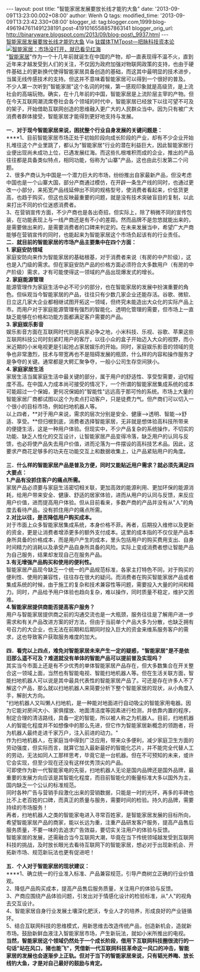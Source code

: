 --- layout: post title: "智能家居发展要放长线才能钓大鱼" date:
'2013-09-09T13:23:00.002+08:00' author: Wenh Q tags: modified\_time:
'2013-09-09T13:23:42.330+08:00' blogger\_id:
tag:blogger.com,1999:blog-4961947611491238191.post-4191016558857863141
blogger\_orig\_url:
http://binaryware.blogspot.com/2013/09/blog-post\_9937.html ---
[\
智能家居发展要放长线才能钓大鱼](http://www.tmtpost.com/61910.html)
Via [钛媒体TMTpost—把脉科技资本论](http://www.tmtpost.com/)
[![智能家居：市场没打开，就已看见红海](http://www.tmtpost.com/wp-content/uploads/2013/06/%E6%99%BA%E8%83%BD%E5%AE%B6%E5%B1%85.jpg "智能家居：市场没打开，就已看见红海")](http://www.tmtpost.com/wp-content/uploads/2013/06/%E6%99%BA%E8%83%BD%E5%AE%B6%E5%B1%85.jpg)\
"[智能家居](http://www.tmtpost.com/tag/%E6%99%BA%E8%83%BD%E5%AE%B6%E5%B1%85 "查看 智能家居 中的全部文章")"作为一个十几年前就诞生在中国的产物，却一直表现得不温不火，直到近年来才越发受到人们的关注，不仅因为政府加强对物联网政策的支持，也由于硬件基础上的更新换代使得智能家居具备创造的基础，而这其中最明显的技术进步，当属无线传感技术的支持。但这并不意味着智能家居可以得到一个很好的普及。\
不少人第一次听到"智能家居"这个名词的时候，第一感观印象就是高级货，是上流社会的高端玩物。确实，在十几年前的中国，智能家居是上流阶层主宰的产物。但在今天互联网潮流席卷社会各个领域的时代中，智能家居已经放下以往可望不可及的架子，开始借助互联网创造的思维融入更广大的人民群众当中。因为只有被广大消费者群体接受，智能家居才能得到更好地支持与发展。\
\
**一．对于现今智能家居来说，困扰整个行业自身发展的关键问题是：**\
****1、目前智能家居市场正处于初始阶段向成长阶段的产业，却有不少企业开始扎堆往这个产业里跳了，都认为"智能家居"行业的潜在利益巨大，因此智能家居行业便出现尚未成功上位，已遇发展红海。而这些扎根堆积而成的企业，推出的产品往往都是具备类似特点，相同功能，俗称为"山寨"产品，这也由此引发第二个问题。\
2、很多产商认为中国是一个潜力巨大的市场，纷纷推出自家最新产品，但没考虑中国也是一个山寨大国，部分产商通过模仿，在开辟一条生产线的同时，也通过更改一小部分，来拓宽产品线延伸出不同的规格型号，使消费者看起来，价低货更高，也趋于购买，但这也反映最重要的问题，就是没有技术突破盲目的复制，以此来打出不同的价位迷惑消费者。\
3、在营销宣传方面，不少产商也是各出奇招，但实际上，除了稍微不同的宣传包装，在功能表现上与一线产商还是有不小的差距。然而品牌不是忽悠就能出来的，是需要做出来的，是需要消费者的口碑来判定的。在未来发展当中，希望广大产商能够在营销宣传的同时，也能起来为智能家居这个市场负起该有的行业责任。\
**二．就目前的智能家居的市场产品主要集中在四个方面：**\
**1. 家庭安防领域**\
家庭安防向来作为智能家居的基础根基，对于消费者来说（有房的中产阶级），这也是入门级的需求。但在家庭安防产品的价格方面必须符合大多数用户（有房的中产阶级）需求，才有可能使得这一领域的产品出现爆发式的增长。\
**2. 家庭能源管理**\
能源管理作为家庭生活中必不可少的部分，也在智能家居的发展中扮演重要的角色。但纵观当今智能家居的产品，往往只有少数几家企业还能存活。谷歌、微软、日立这几家大企业都相继试图开拓这一领域，但终究未能造出大众化的实际产品上市。而用户对于家庭能源管理有强烈的智能化、透明化管理的需要，但市场上一直缺乏能够在价格和功能方面都满足客户需要的产品。\
**3. 家庭娱乐影音**\
娱乐影音方面在互联网时代则是兵家必争之地，小米科技、乐视、谷歌、苹果这些互联网科技公司时刻紧盯用户的客厅，以往小众的盒子开始迈入大众的视野，而小米近期的小米电视更是引起抢占家居娱乐的开始。同时，家庭娱乐影音的领域的竞争也非常激烈，技术与带宽再也不是阻碍发展的瓶颈，什么样的内容和操作服务才是争夺的关键。通常都是大鳄汇聚争夺，一般小公司生存空间狭小。\
**4. 家庭家居生活**\
家居生活当属家庭生活中最关键的部分，属于用户的舒适性、享受型需要，迫切程度不高。在中国人力成本尚可接受的情况下，一个所谓的智能家居集成系统的成本可能超过一个保姆，更何况保姆的"智能性"远远高于那可怜的系统。市场上大量的智能家居厂商都试图以这个为卖点打动客户，只是徒费力气。但产商们可以切入一个很小的目标市场，例如扫地机器人等。\
以上四者，**对于用户来说，需求的层次分别是安全、健康——\>透明、智能——\>舒适、享受。**但归根到底，消费者选择智能家居，无非就是想体验高科技所带来的便捷生活，这是一种用户体验。但现实中，不少产品复杂的系统操作，不切实的功能、缺乏人性化的交互设计，让智能家居产品变得冷落，缺乏用户的认同与反馈，也必将使产品失去用户价值，进而沦落为一件摆设的高科技艺术品。因此，这要求产商花足够多的功夫在功能交互上和数据收集上，让产品紧贴用户的角度。\
\
**三．什么样的智能家居产品是普及方便，同时又能贴近用户需求？就必须先满足四大要点：**\
**1.产品有没抓住客户的痛点所需。**\
家居产品必须要与家庭生活密切相关联，更加高效的能源利用、更加环保的能源消耗，给用户带来安全、健康、舒适的居家体验，进而从用户的认同与反馈，来反应用户价值，进而提高用户体验。但从目前看来，多数产商的产品并没有从"人"的角度去看待产品，没有抓住用户的痛点所需。\
**2.对比以往，是否降低用户购买成本。**\
对于市面上众多智能家居集成系统，本身价格不菲。再者，后期投入维修以及更新的资金，更是让消费者增添更多的额外支付成本。这里的成本指的不仅仅是产品本身所具备的价格成本，而是用户产生的成本，里头包括用户的购买费用支出、自身时间精力的消耗以及承受产品自身所具备的风险。实际上变成消费者想让智能产品为自己服务，结果却发现自己在服务产品。\
**3.有无增强产品购买和使用的便利性。**\
智能家居产品现今缺乏一个统一的产品规范标准，各家主打特色不同，对于购买的便利性、使用的兼容性，往往存在很大的疑问。而消费者在购买智能家居产品或者集成系统的时候，由于施工的复杂和技术兼容性等问题，需要投入大量的时间和精力。同时，产品给予用户体验也趋向复杂，难以操作，同时质量不稳定，维护又困难。\
**4.智能家居提供商能否提高客户服务？**\
用户与智能家居提供商之前的沟通交流也是一大瓶颈，服务往往是了解用户进一步需求和有关产品改进方案的好方法，但由于当前单个产品大多为分散，也缺乏拥有号召力的大企业，也无法在前期和后期同时投入巨大的资金来维系服务客户的需求，这也导致客户获取服务难度的加大。\
\
**四．看完以上四点，难免对智能家居未来产生一定的疑惑，"智能家居"是不是依旧那么遥不可及？难道就没有单体的智能产品可以提前普及实现吗？**\
其实当今市面上还是有不少优秀的单体智能家居产品存在，但大多数集合在开关整合这一领域上面，当然也有智能电视、智能扫地机器人等。但在生活关联方面，智能扫地机器人可以说是其中最具代表性的智能家居产品了。可还是存在许多人不了解这个产品，那么就以扫地机器人来简要分析下整个智能家居的现状，从小角度入手，解剖大方向。\
"扫地机器人又叫懒人扫地机，是一种能对地面进行自动吸尘的智能家用电器。因为它能对房间大小、家俱摆放、地面清洁度等因素进行检测，并依靠内置的程序，制定合理的清洁路线，具备一定的智能，所以被人称之为机器人。目前，扫地机器人的智能化程度并不如想像中的那么先进，但它作为智能家居新概念的领跑者，将为机器人最终走进千家万户，注入前进的动力。"\
作为扫地机器人，在家庭当中得到广泛应用，带来众多便利，减少家庭卫生方面的劳动强度，但实际而言，就算它加入最新最好的智能化芯片，并不能完全代替人工的劳动，无法如同人工那样思考，毕竟它是一台机器。但在不可预知的未来，或许它会实现，但至少现在还没有这样优秀顶尖的产品。\
可即使作为新一代智能家电的先驱，扫地机器人无论是国内品牌还是国外品牌，最重要的发展方向应该是其智能化程度，而目前智能化的衡量标准大多以国外为主，国内缺乏一个公认的标准规范。\
同时各种广告与营销手段激化出来的营销数据，只能是一时的光环，再多的丰碑也比不上老百姓的口碑，而真正的质量与服务，需要时间的检验。持久的品牌，需要持续的市场服务！\
再者，扫地机器人之类的智能家电进入寻常百姓家，是智能家居发展的目标所向，希望智能家居产品的商家，能以长远为重，注重产品研发客户服务，提高产品售后服务质量，不要一味的去追求广告效益，要切实关注用户的体验与反馈。\
智能家居的发展，还需融合当今互联网大潮，毕竟在当下传统领域越发受到互联网科技的挑战，及时放长眼光去看待互联网下的智能家居，想必对于出现新机会、开拓新市场、规范新玩法也更有促进吧！\
\
**五．个人对于智能家居的现状建议：**\
****1、确立统一的行业准入标准、产品兼容规范，引导产商树立正确的行业价值观。\
2、降低产品购买成本，提高产品售后服务质量，关注用户的体验与反馈。\
3、产商应围绕产品体验问题，引发出对于情感化设计的检验标准，从"人"的视角去交互设计。\
4、智能家居自身行业发展土壤深化肥沃，专业人才的培养，形成良好的产业链循环。\
5、结合互联网科技的思维模式，用新思维去改造传统产品，创造新机会，造就新市场。鼓励新鲜血液注入智能家居市场，产生新玩法，就如小米所推出的电视。\
**当然，智能家居这个领域仍然处于一个成长阶段，借用下互联网科技圈很流行的一句话"站在风口，猪也能飞"，凭借新一代互联网科技革命这一风口的冲击，智能家居的发展也会逐渐步上正轨。但对于当下的智能家居来说，只有韬光养晦、放长线钓大鱼，才是对自己最好的鼓励与肯定。**
